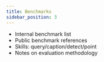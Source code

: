 ```yaml
---
title: Benchmarks
sidebar_position: 3
---
```


- Internal benchmark list
- Public benchmark references
- Skills: query/caption/detect/point
- Notes on evaluation methodology
